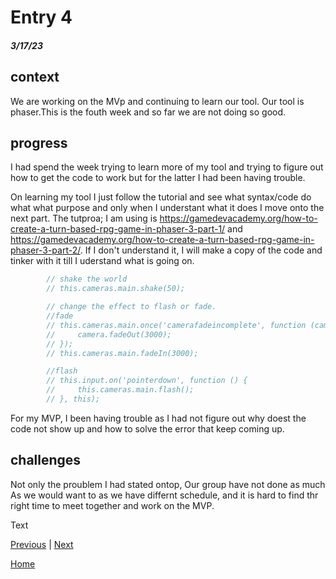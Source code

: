 # Entry 4
##### 3/17/23

## context
We are working on the MVp and continuing to learn our tool. Our tool is phaser.This is the fouth week and so far we are not doing so good.

## progress
I had spend the week trying to learn more of my tool and trying to figure out how to get the code to work but for the latter I had been having trouble.  

On learning my tool I just follow the tutorial and see what syntax/code do what what purpose and only when I understant what it does I move onto the next part. The tutproa; I am using is
 https://gamedevacademy.org/how-to-create-a-turn-based-rpg-game-in-phaser-3-part-1/ and https://gamedevacademy.org/how-to-create-a-turn-based-rpg-game-in-phaser-3-part-2/. If I don't understand it, I will make a copy of the code and tinker with it till I uderstand what is going on.
```js
        // shake the world
        // this.cameras.main.shake(50);

        // change the effect to flash or fade.
        //fade
        // this.cameras.main.once('camerafadeincomplete', function (camera) {
        //     camera.fadeOut(3000);
        // });
        // this.cameras.main.fadeIn(3000);

        //flash
        // this.input.on('pointerdown', function () {
        //     this.cameras.main.flash();
        // }, this);

```
For my MVP, I been having trouble as I had not figure out why doest the code not show up and how to solve the error that keep coming up.

## challenges
Not only the proublem I had stated ontop, Our group have not done as much As we would want to as we have differnt schedule, and it is hard to find thr right time to meet together and work on the MVP. 





Text

[Previous](entry03.md) | [Next](entry05.md)

[Home](../README.md)
